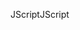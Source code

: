 <span data-ttu-id="0a11a-101">JScript</span><span class="sxs-lookup"><span data-stu-id="0a11a-101">JScript</span></span>